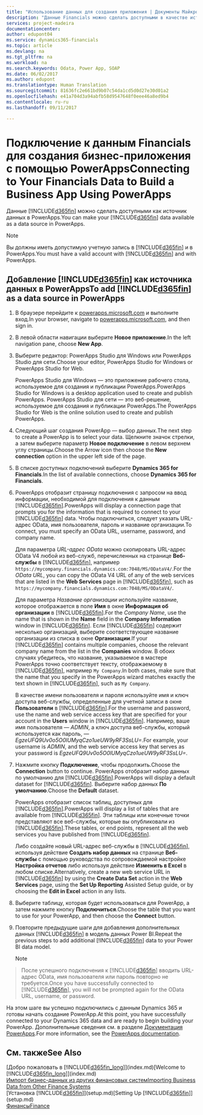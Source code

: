 ```yaml
---
title: "Использование данных для создания приложения | Документы Майкрософт"
description: "Данные Financials можно сделать доступными в качестве источника данных и указать URL-адрес OData ваших веб-служб для создания бизнес-приложения с помощью PowerApps."
services: project-madeira
documentationcenter: 
author: edupont04
ms.service: dynamics365-financials
ms.topic: article
ms.devlang: na
ms.tgt_pltfrm: na
ms.workload: na
ms.search.keywords: Odata, Power App, SOAP
ms.date: 06/02/2017
ms.author: edupont
ms.translationtype: Human Translation
ms.sourcegitcommit: 81636fc2e661bd9b07c54da1cd5d0d27e30d01a2
ms.openlocfilehash: e41a704d3a94abfb58d9547648f0eee46a8ed9b4
ms.contentlocale: ru-ru
ms.lasthandoff: 09/11/2017

---
```

# <a name="connecting-to-your-financials-data-to-build-a-business-app-using-powerapps"></a><span data-ttu-id="3a010-103">Подключение к данным Financials для создания бизнес-приложения с помощью PowerApps</span><span class="sxs-lookup"><span data-stu-id="3a010-103">Connecting to Your Financials Data to Build a Business App Using PowerApps</span></span>
<span data-ttu-id="3a010-104">Данные [!INCLUDE[d365fin](includes/d365fin_md.md)] можно сделать доступными как источник данных в PowerApps.</span><span class="sxs-lookup"><span data-stu-id="3a010-104">You can make your [!INCLUDE[d365fin](includes/d365fin_md.md)] data available as a data source in PowerApps.</span></span>  

> [!NOTE]  
>   <span data-ttu-id="3a010-105">Вы должны иметь допустимую учетную запись в [!INCLUDE[d365fin](includes/d365fin_md.md)] и в PowerApps.</span><span class="sxs-lookup"><span data-stu-id="3a010-105">You must have a valid account with [!INCLUDE[d365fin](includes/d365fin_md.md)] and with PowerApps.</span></span>  

## <a name="to-add-included365finincludesd365finmdmd-as-a-data-source-in-powerapps"></a><span data-ttu-id="3a010-106">Добавление [!INCLUDE[d365fin](includes/d365fin_md.md)] как источника данных в PowerApps</span><span class="sxs-lookup"><span data-stu-id="3a010-106">To add [!INCLUDE[d365fin](includes/d365fin_md.md)] as a data source in PowerApps</span></span>
1. <span data-ttu-id="3a010-107">В браузере перейдите к [powerapps.microsoft.com](https://powerapps.microsoft.com/en-us/) и выполните вход.</span><span class="sxs-lookup"><span data-stu-id="3a010-107">In your browser, navigate to [powerapps.microsoft.com](https://powerapps.microsoft.com/en-us/), and then sign in.</span></span>
2. <span data-ttu-id="3a010-108">В левой области навигации выберите **Новое приложение**.</span><span class="sxs-lookup"><span data-stu-id="3a010-108">In the left navigation pane, choose **New App**.</span></span>
3. <span data-ttu-id="3a010-109">Выберите редактор: PowerApps Studio для Windows или PowerApps Studio для сети.</span><span class="sxs-lookup"><span data-stu-id="3a010-109">Choose your editor, PowerApps Studio for Windows or PowerApps Studio for Web.</span></span>

   <span data-ttu-id="3a010-110">PowerApps Studio для Windows — это приложение рабочего стола, используемое для создания и публикации PowerApps.</span><span class="sxs-lookup"><span data-stu-id="3a010-110">PowerApps Studio for Windows is a desktop application used to create and publish PowerApps.</span></span> <span data-ttu-id="3a010-111">PowerApps Studio для сети — это веб-решение, используемое для создания и публикации PowerApps.</span><span class="sxs-lookup"><span data-stu-id="3a010-111">The PowerApps Studio for Web is the online solution used to create and publish PowerApps.</span></span>
4. <span data-ttu-id="3a010-112">Следующий шаг создания PowerApp — выбор данных.</span><span class="sxs-lookup"><span data-stu-id="3a010-112">The next step to create a PowerApp is to select your data.</span></span> <span data-ttu-id="3a010-113">Щелкните значок стрелки, а затем выберите параметр **Новое подключение** в левом верхнем углу страницы.</span><span class="sxs-lookup"><span data-stu-id="3a010-113">Choose the Arrow icon then choose the **New connection** option in the upper left side of the page.</span></span>
5. <span data-ttu-id="3a010-114">В списке доступных подключений выберите **Dynamics 365 for Financials**.</span><span class="sxs-lookup"><span data-stu-id="3a010-114">In the list of available connections, choose **Dynamics 365 for Financials**.</span></span>
6. <span data-ttu-id="3a010-115">PowerApps отобразит страницу подключения с запросом на ввод информации, необходимой для подключения к данным [!INCLUDE[d365fin](includes/d365fin_md.md)].</span><span class="sxs-lookup"><span data-stu-id="3a010-115">PowerApps will display a connection page that prompts you for the information that is required to connect to your [!INCLUDE[d365fin](includes/d365fin_md.md)] data.</span></span> <span data-ttu-id="3a010-116">Чтобы подключиться, следует указать URL-адрес OData, имя пользователя, пароль и название организации.</span><span class="sxs-lookup"><span data-stu-id="3a010-116">To connect, you must specify an OData URL, username, password, and company name.</span></span>

   <span data-ttu-id="3a010-117">Для параметра *URL-адрес OData* можно скопировать URL-адрес OData V4 любой из веб-служб, перечисленных на странице **Веб-службы** в [!INCLUDE[d365fin](includes/d365fin_md.md)], например `https://mycompany.financials.dynamics.com:7048/MS/ODataV4/`.</span><span class="sxs-lookup"><span data-stu-id="3a010-117">For the *OData URL*, you can copy the OData V4 URL of any of the web services that are listed in the **Web Services** page in [!INCLUDE[d365fin](includes/d365fin_md.md)], such as `https://mycompany.financials.dynamics.com:7048/MS/ODataV4/`.</span></span>  

   <span data-ttu-id="3a010-118">Для параметра *Название организации* используйте название, которое отображается в поле **Имя** в окне **Информация об организации** в [!INCLUDE[d365fin](includes/d365fin_md.md)].</span><span class="sxs-lookup"><span data-stu-id="3a010-118">For the *Company Name*, use the name that is shown in the **Name** field in the **Company Information** window in [!INCLUDE[d365fin](includes/d365fin_md.md)].</span></span> <span data-ttu-id="3a010-119">Если [!INCLUDE[d365fin](includes/d365fin_md.md)] содержит несколько организаций, выберите соответствующее название организации из списка в окне **Организации**.</span><span class="sxs-lookup"><span data-stu-id="3a010-119">If your [!INCLUDE[d365fin](includes/d365fin_md.md)] contains multiple companies, choose the relevant company name from the list in the **Companies** window.</span></span> <span data-ttu-id="3a010-120">В обоих случаях убедитесь, что название, указываемое в мастере PowerApps точно соответствует тексту, отображаемому в [!INCLUDE[d365fin](includes/d365fin_md.md)], например `My Company`.</span><span class="sxs-lookup"><span data-stu-id="3a010-120">In both cases, make sure that the name that you specify in the PowerApps wizard matches exactly the text shown in [!INCLUDE[d365fin](includes/d365fin_md.md)], such as `My Company`.</span></span>

   <span data-ttu-id="3a010-121">В качестве имени пользователя и пароля используйте имя и ключ доступа веб-службы, определенные для учетной записи в окне **Пользователи** в [!INCLUDE[d365fin](includes/d365fin_md.md)].</span><span class="sxs-lookup"><span data-stu-id="3a010-121">For the username and password, use the name and web service access key that are specified for your account in the **Users** window in [!INCLUDE[d365fin](includes/d365fin_md.md)].</span></span> <span data-ttu-id="3a010-122">Например, ваше имя пользователя — *ADMIN*, а ключ доступа веб-службы, который используется как пароль, — *EgzeUFQ9Uv0o5O0lUMyqCzo1ueUW9yRF3SsLU=*.</span><span class="sxs-lookup"><span data-stu-id="3a010-122">For example, your username is *ADMIN*, and the web service access key that serves as your password is *EgzeUFQ9Uv0o5O0lUMyqCzo1ueUW9yRF3SsLU=*.</span></span>
7. <span data-ttu-id="3a010-123">Нажмите кнопку **Подключение**, чтобы продолжить.</span><span class="sxs-lookup"><span data-stu-id="3a010-123">Choose the **Connection** button to continue.</span></span> <span data-ttu-id="3a010-124">PowerApps отобразит набор данных по умолчанию для [!INCLUDE[d365fin](includes/d365fin_md.md)].</span><span class="sxs-lookup"><span data-stu-id="3a010-124">PowerApps will display a default dataset for [!INCLUDE[d365fin](includes/d365fin_md.md)].</span></span> <span data-ttu-id="3a010-125">Выберите набор данных **По умолчанию**.</span><span class="sxs-lookup"><span data-stu-id="3a010-125">Choose the **Default** dataset.</span></span>

   <span data-ttu-id="3a010-126">PowerApps отобразит список таблиц, доступных для [!INCLUDE[d365fin](includes/d365fin_md.md)].</span><span class="sxs-lookup"><span data-stu-id="3a010-126">PowerApps will display a list of tables that are available from [!INCLUDE[d365fin](includes/d365fin_md.md)].</span></span> <span data-ttu-id="3a010-127">Эти таблицы или конечные точки представляют все веб-службы, которые вы опубликовали из [!INCLUDE[d365fin](includes/d365fin_md.md)].</span><span class="sxs-lookup"><span data-stu-id="3a010-127">These tables, or end points,  represent all the web services you have published from [!INCLUDE[d365fin](includes/d365fin_md.md)].</span></span>

   <span data-ttu-id="3a010-128">Либо создайте новый URL-адрес веб-службы в [!INCLUDE[d365fin](includes/d365fin_md.md)], используя действие **Создать набор данных** на странице **Веб-службы** с помощью руководства по сопровождаемой настройке **Настройка отчетов** либо используя действие **Изменить в Excel** в любом списке.</span><span class="sxs-lookup"><span data-stu-id="3a010-128">Alternatively, create a new web service URL in [!INCLUDE[d365fin](includes/d365fin_md.md)] by using the **Create Data Set** action in the **Web Services** page, using the **Set Up Reporting** Assisted Setup guide, or by choosing the **Edit in Excel** action in any lists.</span></span>
8. <span data-ttu-id="3a010-129">Выберите таблицу, которая будет использоваться для PowerApp, а затем нажмите кнопку **Подключиться**.</span><span class="sxs-lookup"><span data-stu-id="3a010-129">Choose the table that you want to use for your PowerApp, and then choose the **Connect** button.</span></span>
9. <span data-ttu-id="3a010-130">Повторите предыдущие шаги для добавления дополнительных данных [!INCLUDE[d365fin](includes/d365fin_md.md)] в модель данных Power BI.</span><span class="sxs-lookup"><span data-stu-id="3a010-130">Repeat the previous steps to add additional [!INCLUDE[d365fin](includes/d365fin_md.md)] data to your Power BI data model.</span></span>

   > [!NOTE]  
>    <span data-ttu-id="3a010-131">После успешного подключения к [!INCLUDE[d365fin](includes/d365fin_md.md)] вводить URL-адрес OData, имя пользователя или пароль повторно не требуется.</span><span class="sxs-lookup"><span data-stu-id="3a010-131">Once you have successfully connected to [!INCLUDE[d365fin](includes/d365fin_md.md)], you will not be prompted again for the OData URL, username, or password.</span></span>

<span data-ttu-id="3a010-132">На этом шаге вы успешно подключились с данным Dynamics 365 и готовы начать создание PowerApp.</span><span class="sxs-lookup"><span data-stu-id="3a010-132">At this point, you have successfully connected to your Dynamics 365 data and are ready to begin building your PowerApp.</span></span> <span data-ttu-id="3a010-133">Дополнительные сведения см. в разделе [Документация PowerApps](https://powerapps.microsoft.com/tutorials/getting-started/).</span><span class="sxs-lookup"><span data-stu-id="3a010-133">For more information, see the [PowerApps documentation](https://powerapps.microsoft.com/tutorials/getting-started/).</span></span>

## <a name="see-also"></a><span data-ttu-id="3a010-134">См. также</span><span class="sxs-lookup"><span data-stu-id="3a010-134">See Also</span></span>
<span data-ttu-id="3a010-135">[Добро пожаловать в [!INCLUDE[d365fin_long](includes/d365fin_long_md.md)]](index.md)</span><span class="sxs-lookup"><span data-stu-id="3a010-135">[Welcome to [!INCLUDE[d365fin_long](includes/d365fin_long_md.md)]](index.md)</span></span>  
[<span data-ttu-id="3a010-136">Импорт бизнес-данных из других финансовых систем</span><span class="sxs-lookup"><span data-stu-id="3a010-136">Importing Business Data from Other Finance Systems</span></span>](upload-data.md)  
<span data-ttu-id="3a010-137">[Установка [!INCLUDE[d365fin](includes/d365fin_md.md)]](setup.md)</span><span class="sxs-lookup"><span data-stu-id="3a010-137">[Setting Up [!INCLUDE[d365fin](includes/d365fin_md.md)]](setup.md)</span></span>  
[<span data-ttu-id="3a010-138">Финансы</span><span class="sxs-lookup"><span data-stu-id="3a010-138">Finance</span></span>](finance.md)  

